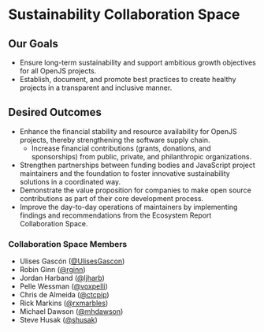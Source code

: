 # Sustainability Collaboration Space 

## Our Goals

* Ensure long-term sustainability and support ambitious growth objectives for all OpenJS projects.
* Establish, document, and promote best practices to create healthy projects in a transparent and inclusive manner.

## Desired Outcomes

* Enhance the financial stability and resource availability for OpenJS projects, thereby strengthening the software supply chain.
   * Increase financial contributions (grants, donations, and sponsorships) from public, private, and philanthropic organizations.
* Strengthen partnerships between funding bodies and JavaScript project maintainers and the foundation to foster innovative sustainability solutions in a coordinated way.
* Demonstrate the value proposition for companies to make open source contributions as part of their core development process.
* Improve the day-to-day operations of maintainers by implementing findings and recommendations from the Ecosystem Report Collaboration Space. 

### Collaboration Space Members

* Ulises Gascón ([@UlisesGascon](https://github.com/UlisesGascon))
* Robin Ginn ([@rginn](https://github.com/rginn))
* Jordan Harband ([@ljharb](https://github.com/ljharb))
* Pelle Wessman ([@voxpelli](https://github.com/voxpelli))
* Chris de Almeida ([@ctcpip](https://github.com/ctcpip))
* Rick Markins ([@rxmarbles](https://github.com/rxmarbles))
* Michael Dawson ([@mhdawson](https://github.com/mhdawson))
* Steve Husak ([@shusak](https://github.com/shusak))
